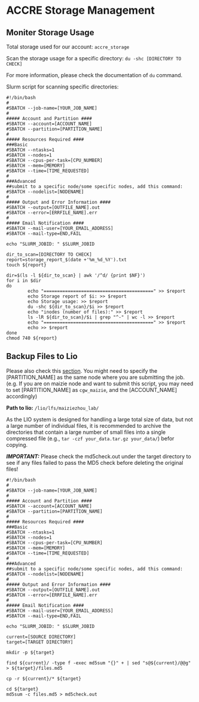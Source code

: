 # ACCRE Storage Management


## Moniter Storage Usage
Total storage used for our account: `accre_storage`

Scan the storage usage for a specific directory: `du -shc [DIRECTORY TO CHECK]`

For more information, please check the documentation of `du` command.

Slurm script for scanning specific directories:
```
#!/bin/bash
#
#SBATCH --job-name=[YOUR_JOB_NAME]
#
##### Account and Partition ####
#SBATCH --account=[ACCOUNT_NAME]
#SBATCH --partition=[PARTITION_NAME]
#
##### Resources Required ####
###Basic
#SBATCH --ntasks=1
#SBATCH --nodes=1
#SBATCH --cpus-per-task=[CPU_NUMBER]
#SBATCH --mem=[MEMORY]
#SBATCH --time=[TIME_REQUESTED]
#
###Advanced
##submit to a specific node/some specific nodes, add this command: #SBATCH --nodelist=[NODENAME]
#
##### Output and Error Information ####
#SBATCH --output=[OUTFILE_NAME].out
#SBATCH --error=[ERRFILE_NAME].err
#
##### Email Notification ####
#SBATCH --mail-user=[YOUR_EMAIL_ADDRESS]
#SBATCH --mail-type=END,FAIL

echo "SLURM_JOBID: " $SLURM_JOBID

dir_to_scan=[DIRECTORY TO CHECK]
report=storage_report_$(date +'%m_%d_%Y').txt
touch ${report}

dir=$(ls -l ${dir_to_scan} | awk '/^d/ {print $NF}')
for i in $dir
do
        echo "=========================================" >> $report
        echo Storage report of $i: >> $report
        echo Storage usage: >> $report
        du -shc ${dir_to_scan}/$i >> $report
        echo "inodes (number of files):" >> $report
        ls -lR ${dir_to_scan}/$i | grep "^-" | wc -l >> $report
        echo "=========================================" >> $report
        echo >> $report
done
chmod 740 ${report}
```


## Backup Files to Lio
Please also check this [section](Slurm%20Usage.md#special-notes-for-lio-system). You might need to specify the \[PARTITION_NAME\] as the same node where you are submitting the job. (e.g. If you are on maizie node and want to submit this script, you may need to set \[PARTITION_NAME\] as `cgw_maizie`, and the \[ACCOUNT_NAME\] accordingly)

**Path to lio:** `/lio/lfs/maiziezhou_lab/`

As the LIO system is designed for handling a large total size of data, but not a large number of individual files, it is recommended to archive the directories that contain a large number of small files into a single compressed file (e.g., `tar -czf your_data.tar.gz your_data/`) befor copying.

***IMPORTANT:*** Please check the md5check.out under the target directory to see if any files failed to pass the MD5 check before deleting the original files!

```
#!/bin/bash
#
#SBATCH --job-name=[YOUR_JOB_NAME]
#
##### Account and Partition ####
#SBATCH --account=[ACCOUNT_NAME]
#SBATCH --partition=[PARTITION_NAME]
#
##### Resources Required ####
###Basic
#SBATCH --ntasks=1
#SBATCH --nodes=1
#SBATCH --cpus-per-task=[CPU_NUMBER]
#SBATCH --mem=[MEMORY]
#SBATCH --time=[TIME_REQUESTED]
#
###Advanced
##submit to a specific node/some specific nodes, add this command: #SBATCH --nodelist=[NODENAME]
#
##### Output and Error Information ####
#SBATCH --output=[OUTFILE_NAME].out
#SBATCH --error=[ERRFILE_NAME].err
#
##### Email Notification ####
#SBATCH --mail-user=[YOUR_EMAIL_ADDRESS]
#SBATCH --mail-type=END,FAIL

echo "SLURM_JOBID: " $SLURM_JOBID

current=[SOURCE DIRECTORY]
target=[TARGET DIRECTORY]

mkdir -p ${target}

find ${current}/ -type f -exec md5sum "{}" + | sed "s@${current}/@@g" > ${target}/files.md5

cp -r ${current}/* ${target}

cd ${target}
md5sum -c files.md5 > md5check.out
```
